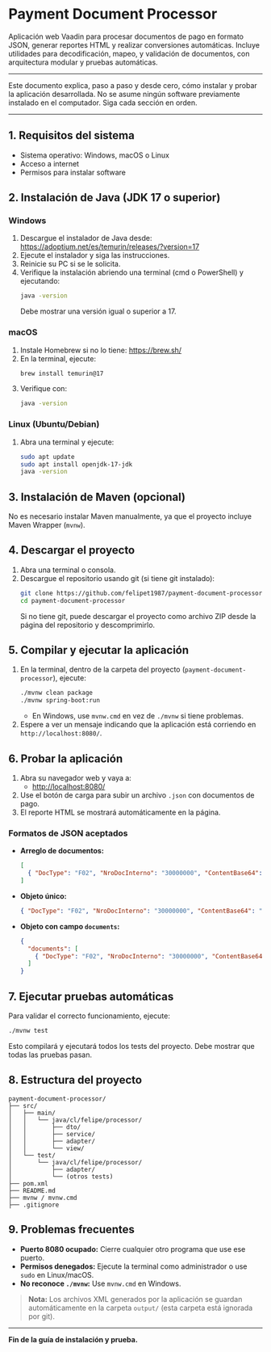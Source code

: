 # Payment Document Processor

Aplicación web Vaadin para procesar documentos de pago en formato JSON, generar reportes HTML y realizar conversiones automáticas. Incluye utilidades para decodificación, mapeo, y validación de documentos, con arquitectura modular y pruebas automáticas.

---

Este documento explica, paso a paso y desde cero, cómo instalar y probar la aplicación desarrollada. No se asume ningún software previamente instalado en el computador. Siga cada sección en orden.

---

## 1. Requisitos del sistema
- Sistema operativo: Windows, macOS o Linux
- Acceso a internet
- Permisos para instalar software

## 2. Instalación de Java (JDK 17 o superior)

### Windows
1. Descargue el instalador de Java desde: https://adoptium.net/es/temurin/releases/?version=17
2. Ejecute el instalador y siga las instrucciones.
3. Reinicie su PC si se le solicita.
4. Verifique la instalación abriendo una terminal (cmd o PowerShell) y ejecutando:
   ```sh
   java -version
   ```
   Debe mostrar una versión igual o superior a 17.

### macOS
1. Instale Homebrew si no lo tiene: https://brew.sh/
2. En la terminal, ejecute:
   ```sh
   brew install temurin@17
   ```
3. Verifique con:
   ```sh
   java -version
   ```

### Linux (Ubuntu/Debian)
1. Abra una terminal y ejecute:
   ```sh
   sudo apt update
   sudo apt install openjdk-17-jdk
   java -version
   ```

## 3. Instalación de Maven (opcional)
No es necesario instalar Maven manualmente, ya que el proyecto incluye Maven Wrapper (`mvnw`).

## 4. Descargar el proyecto
1. Abra una terminal o consola.
2. Descargue el repositorio usando git (si tiene git instalado):
   ```sh
   git clone https://github.com/felipet1987/payment-document-processor.git
   cd payment-document-processor
   ```
   Si no tiene git, puede descargar el proyecto como archivo ZIP desde la página del repositorio y descomprimirlo.

## 5. Compilar y ejecutar la aplicación
1. En la terminal, dentro de la carpeta del proyecto (`payment-document-processor`), ejecute:
   ```sh
   ./mvnw clean package
   ./mvnw spring-boot:run
   ```
   - En Windows, use `mvnw.cmd` en vez de `./mvnw` si tiene problemas.
2. Espere a ver un mensaje indicando que la aplicación está corriendo en `http://localhost:8080/`.

## 6. Probar la aplicación
1. Abra su navegador web y vaya a:
   - [http://localhost:8080/](http://localhost:8080/)
2. Use el botón de carga para subir un archivo `.json` con documentos de pago.
3. El reporte HTML se mostrará automáticamente en la página.

### Formatos de JSON aceptados
- **Arreglo de documentos:**
  ```json
  [
    { "DocType": "F02", "NroDocInterno": "30000000", "ContentBase64": "..." }
  ]
  ```
- **Objeto único:**
  ```json
  { "DocType": "F02", "NroDocInterno": "30000000", "ContentBase64": "..." }
  ```
- **Objeto con campo `documents`:**
  ```json
  {
    "documents": [
      { "DocType": "F02", "NroDocInterno": "30000000", "ContentBase64": "..." }
    ]
  }
  ```

## 7. Ejecutar pruebas automáticas
Para validar el correcto funcionamiento, ejecute:
```sh
./mvnw test
```
Esto compilará y ejecutará todos los tests del proyecto. Debe mostrar que todas las pruebas pasan.

## 8. Estructura del proyecto
```
payment-document-processor/
├── src/
│   ├── main/
│   │   └── java/cl/felipe/processor/
│   │       ├── dto/
│   │       ├── service/
│   │       ├── adapter/
│   │       └── view/
│   └── test/
│       └── java/cl/felipe/processor/
│           ├── adapter/
│           └── (otros tests)
├── pom.xml
├── README.md
├── mvnw / mvnw.cmd
├── .gitignore
```


## 9. Problemas frecuentes
- **Puerto 8080 ocupado:** Cierre cualquier otro programa que use ese puerto.
- **Permisos denegados:** Ejecute la terminal como administrador o use `sudo` en Linux/macOS.
- **No reconoce `./mvnw`:** Use `mvnw.cmd` en Windows.




> **Nota:** Los archivos XML generados por la aplicación se guardan automáticamente en la carpeta `output/` (esta carpeta está ignorada por git).

---

**Fin de la guía de instalación y prueba.**
